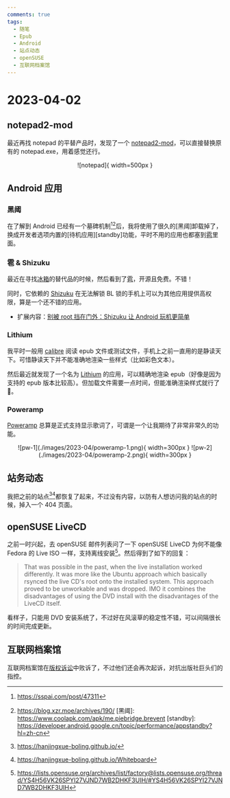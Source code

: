 ```yaml
---
comments: true
tags:
  - 随笔
  - Epub
  - Android
  - 站点动态
  - openSUSE
  - 互联网档案馆
---
```


# 2023-04-02

## notepad2-mod

最近再找 notepad 的平替产品时，发现了一个 [notepad2-mod]，可以直接替换原有的 notepad.exe，用着感觉还行。

<center>
![notepad]{ width=500px }
</center>

[notepad]: ./images/2023-04/Notepad2_1R62Gzbzd0.png
[notepad2-mod]: https://github.com/XhmikosR/notepad2-mod

## Android 应用

### 黑阈

在了解到 Android 已经有一个墓碑机制[^sspai-2][^xzr-moe]后，我将使用了很久的[黑阈]卸载掉了，换成开发者选项内置的[待机应用][standby]功能，平时不用的应用也都塞到[雹]里面。

[sspai-1]: https://sspai.com/post/73294
[^sspai-2]: <https://sspai.com/post/47311>
[^xzr-moe]: <https://blog.xzr.moe/archives/190/>
[黑阈]: https://www.coolapk.com/apk/me.piebridge.brevent
[standby]: https://developer.android.google.cn/topic/performance/appstandby?hl=zh-cn

### 雹 & Shizuku

最近在寻找[冰箱]的替代品的时候，然后看到了[雹]，开源且免费。不错！

同时，它依赖的 [Shizuku] 在无法解锁 BL 锁的手机上可以为其他应用提供高权限，算是一个还不错的应用。

- 扩展内容：[别被 root 挡在门外：Shizuku 让 Android 玩机更简单][sspai-1]

[冰箱]: https://iceboxdoc.catchingnow.com/
[雹]: https://f-droid.org/en/packages/com.aistra.hail/
[Shizuku]: https://shizuku.rikka.app/

### Lithium

我平时一般用 [calibre] 阅读 epub 文件或测试文件，手机上之前一直用的是静读天下。可惜静读天下并不能准确地渲染一些样式（比如彩色文本）。

然后最近就发现了一个名为 [Lithium] 的应用，可以精确地渲染 epub（好像是因为支持的 epub 版本比较高）。但加载文件需要一点时间，但能准确渲染样式就行了🤣。

[Lithium]: https://play.google.com/store/apps/details?id=com.faultexception.reader&hl=zh-CN
[calibre]: https://www.calibre-ebook.com/zh_CN

### Poweramp

[Poweramp] 总算是正式支持显示歌词了，可谓是一个让我期待了非常非常久的功能。

<center>
![pw-1](./images/2023-04/poweramp-1.png){ width=300px }
![pw-2](./images/2023-04/poweramp-2.png){ width=300px }
</center>

[Poweramp]: https://powerampapp.com/

## 站务动态

我把之前的站点[^web1][^web2]都恢复了起来，不过没有内容，以防有人想访问我的站点的时候，掉入一个 404 页面。

[^web1]: <https://hanjingxue-boling.github.io/>
[^web2]: <https://hanjingxue-boling.github.io/Whiteboard>

## openSUSE LiveCD

之前一时兴起，去 openSUSE 邮件列表问了一下 openSUSE LiveCD 为何不能像 Fedora 的 Live ISO 一样，支持离线安装[^livecd]。然后得到了如下的回复：

> That was possible in the past, when the live installation worked differently.
It was more like the Ubuntu approach which basically rsynced the live CD's root
onto the installed system. This approach proved to be unworkable and was
dropped. IMO it combines the disadvantages of using the DVD install with the
disadvantages of the LiveCD itself.

看样子，只能用 DVD 安装系统了，不过好在风滚草的稳定性不错，可以间隔很长的时间完成更新。

[^livecd]: <https://lists.opensuse.org/archives/list/factory@lists.opensuse.org/thread/YS4H56VK26SPYI27VJND7WB2DHKF3UIH/#YS4H56VK26SPYI27VJND7WB2DHKF3UIH>

## 互联网档案馆

互联网档案馆在[版权诉讼][ia]中败诉了，不过他们还会再次起诉，对抗出版社巨头们的指控。

[ia]: https://blog.archive.org/2023/03/25/the-fight-continues/